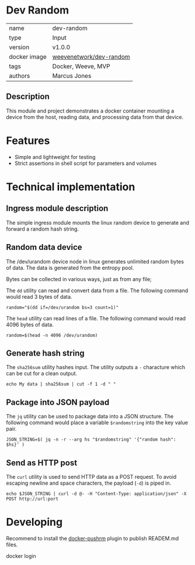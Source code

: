 # Dev Random

|              |                                                                             |
| ------------ | --------------------------------------------------------------------------- |
| name         | dev-random                                                                  |
| type         | Input                                                                       |
| version      | v1.0.0                                                                      |
| docker image | [weevenetwork/dev-random](https://hub.docker.com/r/weevenetwork/dev-random) |
| tags         | Docker, Weeve, MVP                                                          |
| authors      | Marcus Jones                                                                |

## Description

This module and project demonstrates a docker container mounting a device from the host, reading data, and processing data from that device.

# Features

-   Simple and lightweight for testing
-   Strict assertions in shell script for parameters and volumes

# Technical implementation

## Ingress module description

The simple ingress module mounts the linux random device to generate and forward a random hash string.

## Random data device

The /dev/urandom device node in linux generates unlimited random bytes of data. The data is generated from the entropy pool.

Bytes can be collected in various ways, just as from any file;

The `dd` utility can read and convert data from a file. The following command would read 3 bytes of data.

`random="$(dd if=/dev/urandom bs=3 count=1)"`

The `head` utility can read lines of a file. The following command would read 4096 bytes of data.

`random=$(head -n 4096 /dev/urandom)`

## Generate hash string

The `sha256sum` utility hashes input. The utility outputs a `-` characture which can be cut for a clean output.

`echo My data | sha256sum | cut -f 1 -d " "`

## Package into JSON payload

The `jq` utility can be used to package data into a JSON structure. The following command would place a variable `$randomstring` into the key value pair.

`JSON_STRING=$( jq -n -r --arg hs "$randomstring" '{"random hash": $hs}' )`

## Send as HTTP post

The `curl` utility is used to send HTTP data as a POST request. To avoid escaping newline and space characters, the payload (`-d`) is piped in.

`echo $JSON_STRING | curl -d @- -H "Content-Type: application/json" -X POST http://url:port`

# Developing

Recommend to install the [docker-pushrm](https://github.com/christian-korneck/docker-pushrm) plugin to publish READEM.md files.

docker login
